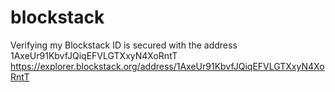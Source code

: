 # blockstack
Verifying my Blockstack ID is secured with the address 1AxeUr91KbvfJQiqEFVLGTXxyN4XoRntT https://explorer.blockstack.org/address/1AxeUr91KbvfJQiqEFVLGTXxyN4XoRntT
